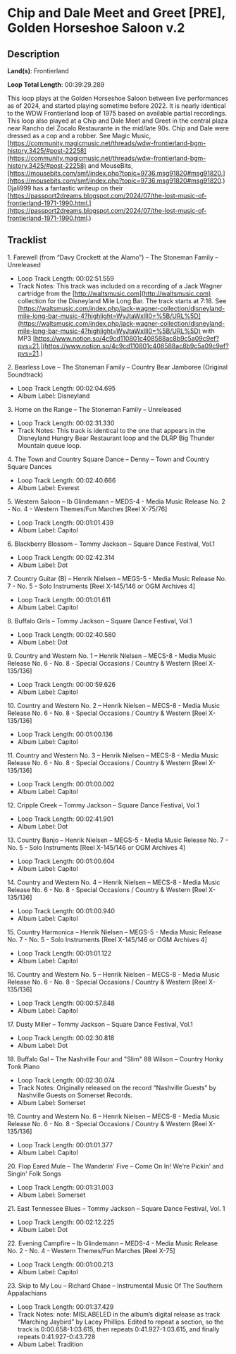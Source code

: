 # Chip and Dale Meet and Greet [PRE], Golden Horseshoe Saloon v.2

## Description

**Land(s)**: Frontierland

**Loop Total Length**: 00:39:29.289

This loop plays at the Golden Horseshoe Saloon between live performances as of 2024, and started playing sometime before 2022. It is nearly identical to the WDW Frontierland loop of 1975 based on available partial recordings. This loop also played at a Chip and Dale Meet and Greet in the central plaza near Rancho del Zocalo Restaurante in the mid/late 90s. Chip and Dale were dressed as a cop and a robber. See Magic Music, [https://community.magicmusic.net/threads/wdw-frontierland-bgm-history.3425/#post-22258](https://community.magicmusic.net/threads/wdw-frontierland-bgm-history.3425/#post-22258) and MouseBits, [https://mousebits.com/smf/index.php?topic=9736.msg91820#msg91820.](https://mousebits.com/smf/index.php?topic=9736.msg91820#msg91820.) Djali999 has a fantastic writeup on their [https://passport2dreams.blogspot.com/2024/07/the-lost-music-of-frontierland-1971-1990.html.](https://passport2dreams.blogspot.com/2024/07/the-lost-music-of-frontierland-1971-1990.html.)

## Tracklist

1\. Farewell (from “Davy Crockett at the Alamo”) – The Stoneman Family – Unreleased

- Loop Track Length: 00:02:51.559
- Track Notes: This track was included on a recording of a Jack Wagner cartridge from the [http://waltsmusic.com](http://waltsmusic.com) collection for the Disneyland Mile Long Bar. The track starts at 7:18. See [https://waltsmusic.com/index.php/jack-wagner-collection/disneyland-mile-long-bar-music-4?highlight=WyJtaWxlIl0=%5B/URL%5D](https://waltsmusic.com/index.php/jack-wagner-collection/disneyland-mile-long-bar-music-4?highlight=WyJtaWxlIl0=%5B/URL%5D) with MP3 [https://www.notion.so/4c9cd110801c408588ac8b9c5a09c9ef?pvs=21.](https://www.notion.so/4c9cd110801c408588ac8b9c5a09c9ef?pvs=21.)

2\. Bearless Love – The Stoneman Family – Country Bear Jamboree (Original Soundtrack)

- Loop Track Length: 00:02:04.695
- Album Label: Disneyland

3\. Home on the Range – The Stoneman Family – Unreleased

- Loop Track Length: 00:02:31.330
- Track Notes: This track is identical to the one that appears in the Disneyland Hungry Bear Restaurant loop and the DLRP Big Thunder Mountain queue loop.

4\. The Town and Country Square Dance – Denny – Town and Country Square Dances

- Loop Track Length: 00:02:40.666
- Album Label: Everest

5\. Western Saloon – Ib Glindemann – MEDS-4 - Media Music Release No. 2 - No. 4 - Western Themes/Fun Marches [Reel X-75/76]

- Loop Track Length: 00:01:01.439
- Album Label: Capitol

6\. Blackberry Blossom – Tommy Jackson – Square Dance Festival, Vol.1

- Loop Track Length: 00:02:42.314
- Album Label: Dot

7\. Country Guitar (B) – Henrik Nielsen – MEGS-5 - Media Music Release No. 7 - No. 5 - Solo Instruments [Reel X-145/146 or OGM Archives 4]

- Loop Track Length: 00:01:01.611
- Album Label: Capitol

8\. Buffalo Girls – Tommy Jackson – Square Dance Festival, Vol.1

- Loop Track Length: 00:02:40.580
- Album Label: Dot

9\. Country and Western No. 1 – Henrik Nielsen – MECS-8 - Media Music Release No. 6 - No. 8 - Special Occasions / Country & Western [Reel X-135/136]

- Loop Track Length: 00:00:59.626
- Album Label: Capitol

10\. Country and Western No. 2 – Henrik Nielsen – MECS-8 - Media Music Release No. 6 - No. 8 - Special Occasions / Country & Western [Reel X-135/136]

- Loop Track Length: 00:01:00.136
- Album Label: Capitol

11\. Country and Western No. 3 – Henrik Nielsen – MECS-8 - Media Music Release No. 6 - No. 8 - Special Occasions / Country & Western [Reel X-135/136]

- Loop Track Length: 00:01:00.002
- Album Label: Capitol

12\. Cripple Creek – Tommy Jackson – Square Dance Festival, Vol.1

- Loop Track Length: 00:02:41.901
- Album Label: Dot

13\. Country Banjo – Henrik Nielsen – MEGS-5 - Media Music Release No. 7 - No. 5 - Solo Instruments [Reel X-145/146 or OGM Archives 4]

- Loop Track Length: 00:01:00.604
- Album Label: Capitol

14\. Country and Western No. 4 – Henrik Nielsen – MECS-8 - Media Music Release No. 6 - No. 8 - Special Occasions / Country & Western [Reel X-135/136]

- Loop Track Length: 00:01:00.940
- Album Label: Capitol

15\. Country Harmonica – Henrik Nielsen – MEGS-5 - Media Music Release No. 7 - No. 5 - Solo Instruments [Reel X-145/146 or OGM Archives 4]

- Loop Track Length: 00:01:01.122
- Album Label: Capitol

16\. Country and Western No. 5 – Henrik Nielsen – MECS-8 - Media Music Release No. 6 - No. 8 - Special Occasions / Country & Western [Reel X-135/136]

- Loop Track Length: 00:00:57.848
- Album Label: Capitol

17\. Dusty Miller – Tommy Jackson – Square Dance Festival, Vol.1

- Loop Track Length: 00:02:30.818
- Album Label: Dot

18\. Buffalo Gal – The Nashville Four and "Slim" 88 Wilson – Country Honky Tonk Piano

- Loop Track Length: 00:02:30.074
- Track Notes: Originally released on the record “Nashville Guests” by Nashville Guests on Somerset Records.
- Album Label: Somerset

19\. Country and Western No. 6 – Henrik Nielsen – MECS-8 - Media Music Release No. 6 - No. 8 - Special Occasions / Country & Western [Reel X-135/136]

- Loop Track Length: 00:01:01.377
- Album Label: Capitol

20\. Flop Eared Mule – The Wanderin' Five – Come On In! We're Pickin' and Singin' Folk Songs

- Loop Track Length: 00:01:31.003
- Album Label: Somerset

21\. East Tennessee Blues – Tommy Jackson – Square Dance Festival, Vol. 1

- Loop Track Length: 00:02:12.225
- Album Label: Dot

22\. Evening Campfire – Ib Glindemann – MEDS-4 - Media Music Release No. 2 - No. 4 - Western Themes/Fun Marches [Reel X-75]

- Loop Track Length: 00:01:00.213
- Album Label: Capitol

23\. Skip to My Lou – Richard Chase – Instrumental Music Of The Southern Appalachians

- Loop Track Length: 00:01:37.429
- Track Notes: note: MISLABELED in the album’s digital release as track “Marching Jaybird” by Lacey Phillips. Edited to repeat a section, so the track is 0:00.658-1:03.615, then repeats 0:41.927-1:03.615, and finally repeats 0:41.927-0:43.728
- Album Label: Tradition
